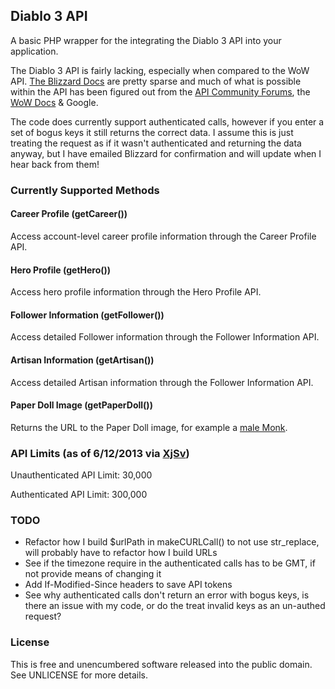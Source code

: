 ## Diablo 3 API

A basic PHP wrapper for the integrating the Diablo 3 API into your application.

The Diablo 3 API is fairly lacking, especially when compared to the WoW API. [The Blizzard Docs](http://blizzard.github.io/d3-api-docs/) are pretty sparse and much of what is possible within the API has been figured out from the [API Community Forums](http://us.battle.net/d3/en/forum/6916195/), the [WoW Docs](https://github.com/Blizzard/api-wow-docs) & Google.

The code does currently support authenticated calls, however if you enter a set of bogus keys it still returns the correct data. I assume this is just treating the request as if it wasn't authenticated and returning the data anyway, but I have emailed Blizzard for confirmation and will update when I hear back from them!

### Currently Supported Methods

#### Career Profile (getCareer())

Access account-level career profile information through the Career Profile API.

#### Hero Profile (getHero())

Access hero profile information through the Hero Profile API.

#### Follower Information (getFollower())

Access detailed Follower information through the Follower Information API.

#### Artisan Information (getArtisan())

Access detailed Artisan information through the Follower Information API.

#### Paper Doll Image (getPaperDoll())

Returns the URL to the Paper Doll image, for example a [male Monk](http://eu.battle.net/d3/static/images/profile/hero/paperdoll/monk-male.jpg).

### API Limits (as of 6/12/2013 via [XjSv](https://twitter.com/Armando_Tresova))

Unauthenticated API Limit: 30,000

Authenticated API Limit: 300,000

### TODO
- Refactor how I build $urlPath in makeCURLCall() to not use str_replace, will probably have to refactor how I build URLs
- See if the timezone require in the authenticated calls has to be GMT, if not provide means of changing it
- Add If-Modified-Since headers to save API tokens
- See why authenticated calls don't return an error with bogus keys, is there an issue with my code, or do the treat invalid keys as an un-authed request?

### License
This is free and unencumbered software released into the public domain. See UNLICENSE for more details.
